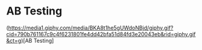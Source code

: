 # AB Testing
(https://media1.giphy.com/media/BKA8t1he5gUWdoNBjd/giphy.gif?cid=790b761167c9c4f6231801fe4dd42bfa51d84fd3e20043eb&rid=giphy.gif&ct=g)[AB Testing]



